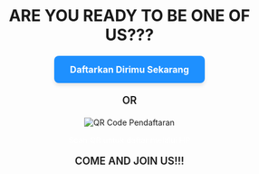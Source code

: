 <h1 style="text-align: center;">ARE YOU READY TO BE ONE OF US???</h1>

<div style="text-align: center; margin: 20px 0;">
  <a href="https://bit.ly/OpenRecruitmentPanitiaKOMETXXIV" target="_blank" style="
    display: inline-block;
    background-color: #1E90FF;
    color: white;
    padding: 14px 28px;
    font-size: 16px;
    font-weight: bold;
    border-radius: 8px;
    text-decoration: none;
    box-shadow: 0 4px 6px rgba(0, 0, 0, 0.1);
  ">
    Daftarkan Dirimu Sekarang
  </a>
</div>

<p style="text-align: center; font-size: 18px; font-weight: 600;">OR</p>

<div style="text-align: center; margin-top: 20px;">
  <img src="https://api.qrserver.com/v1/create-qr-code/?size=180x180&data=https://bit.ly/OpenRecruitmentPanitiaKOMETXXIV" alt="QR Code Pendaftaran">
  <p style="font-size: 14px; color: #fff;">Scan QR untuk daftar melalui HP</p>

<p style="text-align: center; font-size: 18px; font-weight: 600;">COME AND JOIN US!!!</p>
</div>
